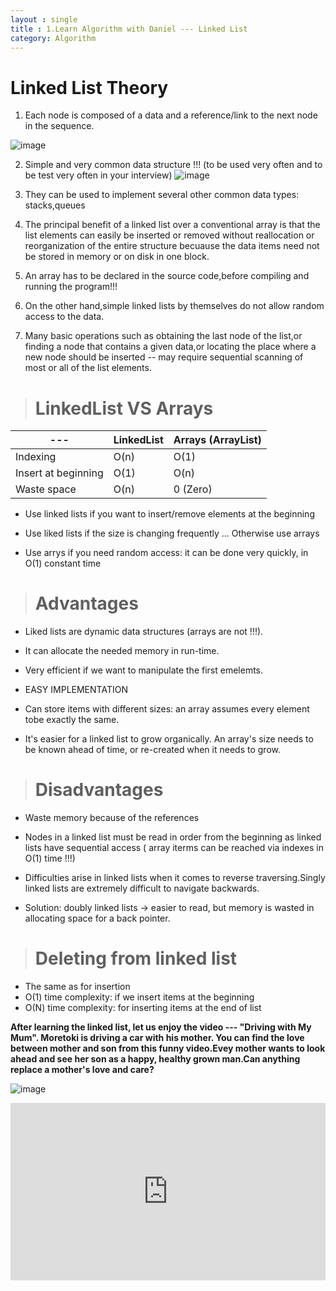 ```yaml
---
layout : single
title : 1.Learn Algorithm with Daniel --- Linked List
category: Algorithm
---
```

# Linked List Theory



1. Each node is composed of a data and a reference/link to the next node in the sequence.

![image](http://www.equestionanswers.com/c/images/circular-linked-list.gif)

2. Simple and very common data structure !!!
(to be used very often and to be test very often in your interview)
![image](https://seedotnet.files.wordpress.com/2011/04/linked-list.jpg)

3. They can be used to implement several other common data types: stacks,queues

4. The principal benefit of a linked list over a conventional array is that the list elements can easily be inserted or removed without reallocation or reorganization of the entire structure becuause the data items need not be stored in memory or on disk in one block.

5. An array has to be declared in the source code,before compiling and running the program!!!

6. On the other hand,simple linked lists by themselves do not allow random access to the data.

7. Many basic operations such as obtaining the last node of the list,or finding a node that contains a given data,or locating the place where a new node should be inserted -- may require sequential scanning of most or all of the list elements.



> #  LinkedList   VS  Arrays

 ---    | LinkedList | Arrays (ArrayList)
---|---|---
Indexing | O(n) | O(1)
Insert at beginning | O(1) | O(n)
Waste space | O(n) | 0 (Zero)

* Use linked lists if you want to insert/remove elements at the beginning

* Use liked lists if the size is changing frequently ... Otherwise use arrays

* Use arrys if you need random access: it can be done very quickly, in O(1) constant time


> # Advantages

- Liked lists are dynamic data structures (arrays are not !!!).

- It can allocate the needed memory in run-time.

- Very efficient if we want to manipulate the first emelemts.

- EASY IMPLEMENTATION

- Can store items with different sizes: an array assumes every element tobe exactly the same.

- It's easier for a linked list to grow organically. An array's size needs to be known ahead of time, or re-created when it needs to grow.


> # Disadvantages

- Waste memory because of the references

- Nodes in a linked list must be read in order from the beginning as linked lists have sequential access ( array iterms can be reached via indexes in O(1) time !!!)

- Difficulties arise in linked lists when it comes to reverse traversing.Singly linked lists are extremely difficult to navigate backwards.

- Solution: doubly linked lists -> easier to read, but memory is wasted in allocating space for a back pointer.

> # Deleting from linked list

- The same as for insertion
- O(1) time complexity: if we insert items at the beginning
- O(N) time complexity: for inserting items at the end of list



**After learning the linked list, let us enjoy the video --- "Driving with My Mum". Moretoki is driving a car with his mother. You can find the love between mother and son from this funny video.Evey mother wants to look ahead and see her son as a happy, healthy grown man.Can anything replace a mother's love and care?**



![image](http://assets1.doyouyoga.com/uploads/2012/10/I-Love-My-Mom.jpg)


<div style="max-width:640px; margin:0 auto 10px;" >
<div
style="position: relative;
width:100%;
padding-bottom:56.25%;
height:0;">

<iframe style="position: absolute;top: 0;left: 0;width: 100%;height: 100%;" src="https://www.youtube.com/embed/XMNlfYBzi8Q" frameborder="0" allowfullscreen></iframe>
</div>
</div>
